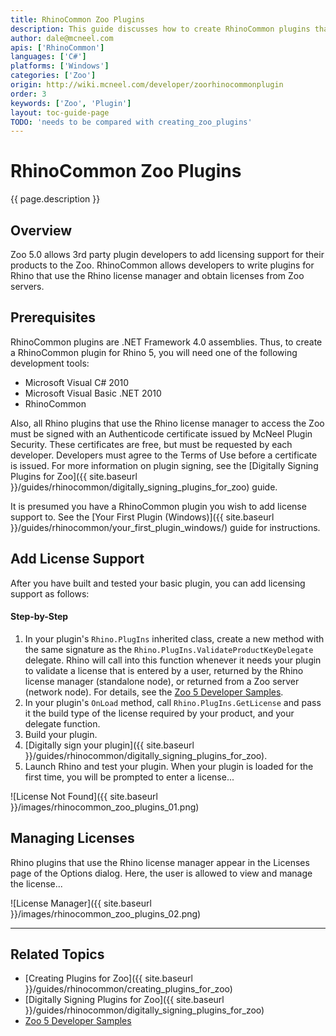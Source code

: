 ```yaml
---
title: RhinoCommon Zoo Plugins
description: This guide discusses how to create RhinoCommon plugins that can obtain licenses the Zoo.
author: dale@mcneel.com
apis: ['RhinoCommon']
languages: ['C#']
platforms: ['Windows']
categories: ['Zoo']
origin: http://wiki.mcneel.com/developer/zoorhinocommonplugin
order: 3
keywords: ['Zoo', 'Plugin']
layout: toc-guide-page
TODO: 'needs to be compared with creating_zoo_plugins'
---
```


# RhinoCommon Zoo Plugins

{{ page.description }}

## Overview

Zoo 5.0 allows 3rd party plugin developers to add licensing support for their products to the Zoo.  RhinoCommon allows developers to write plugins for Rhino that use the Rhino license manager and obtain licenses from Zoo servers.

## Prerequisites

RhinoCommon plugins are .NET Framework 4.0 assemblies. Thus, to create a RhinoCommon plugin for Rhino 5, you will need one of the following development tools:

- Microsoft Visual C# 2010
- Microsoft Visual Basic .NET 2010
- RhinoCommon

Also, all Rhino plugins that use the Rhino license manager to access the Zoo must be signed with an Authenticode certificate issued by McNeel Plugin Security.  These certificates are free, but must be requested by each developer.  Developers must agree to the Terms of Use before a certificate is issued. For more information on plugin signing, see the [Digitally Signing Plugins for Zoo]({{ site.baseurl }}/guides/rhinocommon/digitally_signing_plugins_for_zoo) guide.

It is presumed you have a RhinoCommon plugin you wish to add license support to.  See the [Your First Plugin (Windows)]({{ site.baseurl }}/guides/rhinocommon/your_first_plugin_windows/) guide for instructions.

## Add License Support

After you have built and tested your basic plugin, you can add licensing support as follows:

#### Step-by-Step
1. In your plugin's `Rhino.PlugIns` inherited class, create a new method with the same signature as the `Rhino.PlugIns.ValidateProductKeyDelegate` delegate.  Rhino will call into this function whenever it needs your plugin to validate a license that is entered by a user, returned by the Rhino license manager (standalone node), or returned from a Zoo server (network node).  For details, see the [Zoo 5 Developer Samples](https://github.com/mcneel/Zoo5).
1. In your plugin's `OnLoad` method, call `Rhino.PlugIns.GetLicense` and pass it the build type of the license required by your product, and your delegate function.
1. Build your plugin.
1. [Digitally sign your plugin]({{ site.baseurl }}/guides/rhinocommon/digitally_signing_plugins_for_zoo).
1. Launch Rhino and test your plugin.  When your plugin is loaded for the first time, you will be prompted to enter a license...

![License Not Found]({{ site.baseurl }}/images/rhinocommon_zoo_plugins_01.png)

## Managing Licenses

Rhino plugins that use the Rhino license manager appear in the Licenses page of the Options dialog.  Here, the user is allowed to view and manage the license...

![License Manager]({{ site.baseurl }}/images/rhinocommon_zoo_plugins_02.png)

---

## Related Topics

- [Creating Plugins for Zoo]({{ site.baseurl }}/guides/rhinocommon/creating_plugins_for_zoo)
- [Digitally Signing Plugins for Zoo]({{ site.baseurl }}/guides/rhinocommon/digitally_signing_plugins_for_zoo)
- [Zoo 5 Developer Samples](https://github.com/mcneel/Zoo5)
